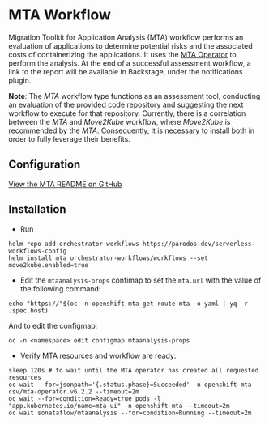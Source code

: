 # MTA Workflow

Migration Toolkit for Application Analysis (MTA) workflow performs an evaluation of applications to determine potential risks and the associated costs of containerizing the applications. It uses the [MTA Operator](https://access.redhat.com/documentation/en-us/migration_toolkit_for_applications/6.2/html/introduction_to_the_migration_toolkit_for_applications/index) to perform the analysis.
At the end of a successful assessment workflow, a link to the report will be available in Backstage, under the notifications plugin.

**Note**: The *MTA* workflow type functions as an assessment tool, conducting an evaluation of the provided code repository and suggesting the next workflow to execute for that repository. Currently, there is a correlation between the *MTA* and *Move2Kube* workflow, where *Move2Kube* is recommended by the *MTA*. Consequently, it is necessary to install both in order to fully leverage their benefits.

## Configuration
[View the MTA README on GitHub](https://github.com/parodos-dev/serverless-workflows-config/blob/main/charts/workflows/charts/mta/README.md)

## Installation
- Run 
```console
helm repo add orchestrator-workflows https://parodos.dev/serverless-workflows-config
helm install mta orchestrator-workflows/workflows --set move2kube.enabled=true
```

- Edit the `mtaanalysis-props` confimap to set the `mta.url` with the value of the following command:
```console
echo "https://"$(oc -n openshift-mta get route mta -o yaml | yq -r .spec.host)
```

And to edit the configmap:
```console
oc -n <namespace> edit configmap mtaanalysis-props
```

- Verify MTA resources and workflow are ready:
```console
sleep 120s # to wait until the MTA operator has created all requested resources
oc wait --for=jsonpath='{.status.phase}=Succeeded' -n openshift-mta csv/mta-operator.v6.2.2 --timeout=2m
oc wait --for=condition=Ready=true pods -l "app.kubernetes.io/name=mta-ui" -n openshift-mta --timeout=2m
oc wait sonataflow/mtaanalysis --for=condition=Running --timeout=2m
```